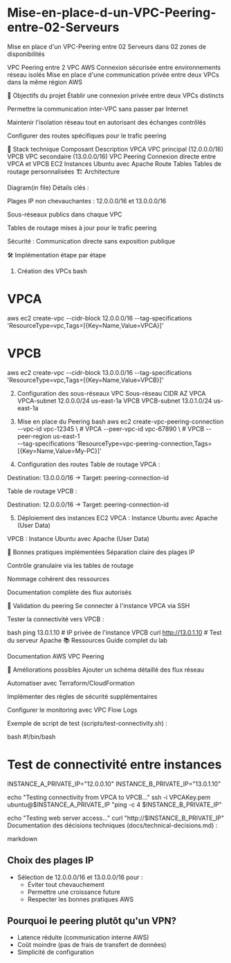 # Mise-en-place-d-un-VPC-Peering-entre-02-Serveurs
Mise en place d'un VPC-Peering entre 02 Serveurs dans 02 zones de disponibilités

VPC Peering entre 2 VPC AWS
Connexion sécurisée entre environnements réseau isolés
Mise en place d'une communication privée entre deux VPCs dans la même région AWS

📌 Objectifs du projet
Établir une connexion privée entre deux VPCs distincts

Permettre la communication inter-VPC sans passer par Internet

Maintenir l'isolation réseau tout en autorisant des échanges contrôlés

Configurer des routes spécifiques pour le trafic peering

🔧 Stack technique
Composant	Description
VPCA	VPC principal (12.0.0.0/16)
VPCB	VPC secondaire (13.0.0.0/16)
VPC Peering	Connexion directe entre VPCA et VPCB
EC2	Instances Ubuntu avec Apache
Route Tables	Tables de routage personnalisées
🏗️ Architecture

Diagram(in file)
Détails clés :

Plages IP non chevauchantes : 12.0.0.0/16 et 13.0.0.0/16

Sous-réseaux publics dans chaque VPC

Tables de routage mises à jour pour le trafic peering

Sécurité : Communication directe sans exposition publique

🛠️ Implémentation étape par étape

1. Création des VPCs
bash
# VPCA
aws ec2 create-vpc --cidr-block 12.0.0.0/16 --tag-specifications 'ResourceType=vpc,Tags=[{Key=Name,Value=VPCA}]'

# VPCB
aws ec2 create-vpc --cidr-block 13.0.0.0/16 --tag-specifications 'ResourceType=vpc,Tags=[{Key=Name,Value=VPCB}]'

2. Configuration des sous-réseaux
VPC	Sous-réseau	CIDR	AZ
VPCA	VPCA-subnet	12.0.0.0/24	us-east-1a
VPCB	VPCB-subnet	13.0.1.0/24	us-east-1a

3. Mise en place du Peering
bash
aws ec2 create-vpc-peering-connection \
  --vpc-id vpc-12345 \ # VPCA
  --peer-vpc-id vpc-67890 \ # VPCB
  --peer-region us-east-1 \
  --tag-specifications 'ResourceType=vpc-peering-connection,Tags=[{Key=Name,Value=My-PC}]'

4. Configuration des routes
Table de routage VPCA :

Destination: 13.0.0.0/16 → Target: peering-connection-id

Table de routage VPCB :

Destination: 12.0.0.0/16 → Target: peering-connection-id

5. Déploiement des instances EC2
VPCA : Instance Ubuntu avec Apache (User Data)

VPCB : Instance Ubuntu avec Apache (User Data)

🔐 Bonnes pratiques implémentées
Séparation claire des plages IP

Contrôle granulaire via les tables de routage

Nommage cohérent des ressources

Documentation complète des flux autorisés

🧪 Validation du peering
Se connecter à l'instance VPCA via SSH

Tester la connectivité vers VPCB :

bash
ping 13.0.1.10 # IP privée de l'instance VPCB
curl http://13.0.1.10 # Test du serveur Apache
📚 Ressources
Guide complet du lab

Documentation AWS VPC Peering

🚀 Améliorations possibles
Ajouter un schéma détaillé des flux réseau

Automatiser avec Terraform/CloudFormation

Implémenter des règles de sécurité supplémentaires

Configurer le monitoring avec VPC Flow Logs

Exemple de script de test (scripts/test-connectivity.sh) :

bash
#!/bin/bash
# Test de connectivité entre instances
INSTANCE_A_PRIVATE_IP="12.0.0.10"
INSTANCE_B_PRIVATE_IP="13.0.1.10"

echo "Testing connectivity from VPCA to VPCB..."
ssh -i VPCAKey.pem ubuntu@$INSTANCE_A_PRIVATE_IP "ping -c 4 $INSTANCE_B_PRIVATE_IP"

echo "Testing web server access..."
curl "http://$INSTANCE_B_PRIVATE_IP"
Documentation des décisions techniques (docs/technical-decisions.md) :

markdown
## Choix des plages IP
- Sélection de 12.0.0.0/16 et 13.0.0.0/16 pour :
  - Éviter tout chevauchement
  - Permettre une croissance future
  - Respecter les bonnes pratiques AWS

## Pourquoi le peering plutôt qu'un VPN?
- Latence réduite (communication interne AWS)
- Coût moindre (pas de frais de transfert de données)
- Simplicité de configuration
